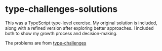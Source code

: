 # type-challenges-solutions

This was a TypeScript type-level exercise. My original solution is included, along with a refined version after exploring better approaches. I included both to show my growth process and decision-making.

The problems are from [type-challenges](https://github.com/type-challenges/type-challenges)
